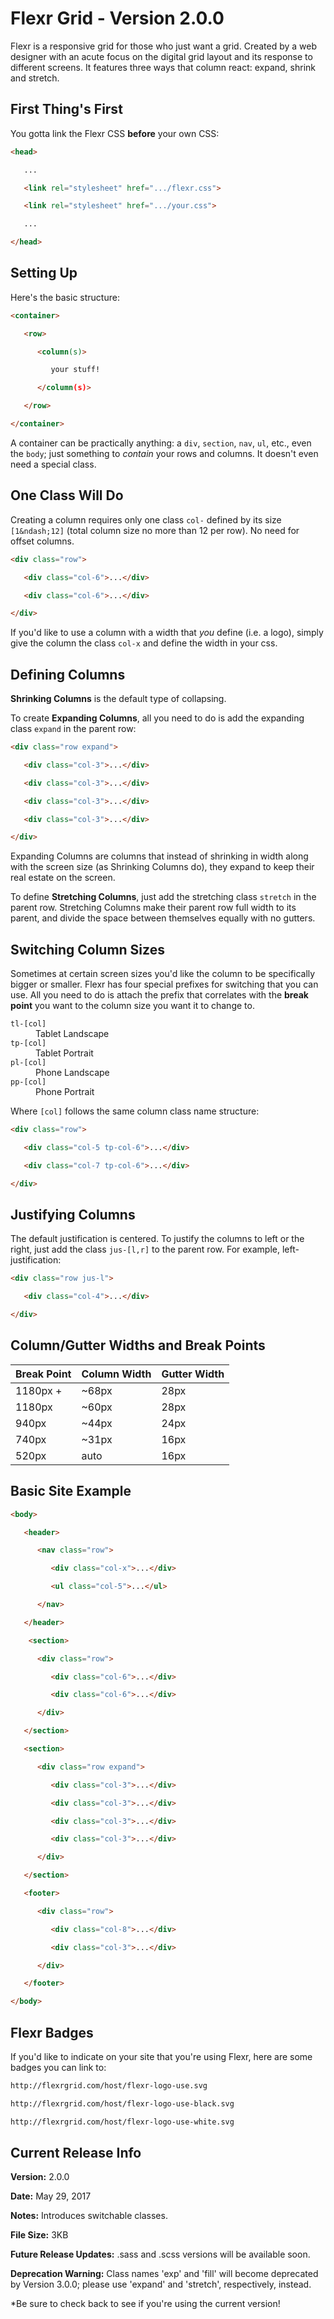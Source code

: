 # Flexr Grid - Version 2.0.0

Flexr is a responsive grid for those who just want a grid. Created by a web designer with an acute focus on the digital grid layout and its response to different screens. It features three ways that column react: expand, shrink and stretch.


## First Thing's First

You gotta link the Flexr CSS **before** your own CSS:

```html
<head>

   ...

   <link rel="stylesheet" href=".../flexr.css">

   <link rel="stylesheet" href=".../your.css">

   ...

</head>
```


## Setting Up

Here's the basic structure:

```html
<container>

   <row>

      <column(s)>

         your stuff!

      </column(s)>

   </row>

</container>
```

A container can be practically anything: a `div`, `section`, `nav`, `ul`, etc., even the `body`; just something to _contain_ your rows and columns. It doesn't even need a special class.


## One Class Will Do

Creating a column requires only one class `col-` defined by its size `[1&ndash;12]` (total column size no more than 12 per row). No need for offset columns.

```html
<div class="row">

   <div class="col-6">...</div>

   <div class="col-6">...</div>

</div>
```

If you'd like to use a column with a width that <i>you</i> define (i.e. a logo), simply give the column the class `col-x` and define the width in your css.


## Defining Columns

**Shrinking Columns** is the default type of collapsing.

To create **Expanding Columns**, all you need to do is add the expanding class `expand` in the parent row:

```html
<div class="row expand">

   <div class="col-3">...</div>

   <div class="col-3">...</div>

   <div class="col-3">...</div>

   <div class="col-3">...</div>

</div>
```

Expanding Columns are columns that instead of shrinking in width along with the screen size (as Shrinking Columns do), they expand to keep their real estate on the screen.

To define **Stretching Columns**, just add the stretching class `stretch` in the parent row. Stretching Columns make their parent row full width to its parent, and divide the space between themselves equally with no gutters.

## Switching Column Sizes

Sometimes at certain screen sizes you'd like the column to be specifically bigger or smaller. Flexr has four special prefixes for switching that you can use. All you need to do is attach the prefix that correlates with the **break point** you want to the column size you want it to change to.

<dl>
   <dt><code>tl-[col]</code></dt>
   <dd>Tablet Landscape</dd>
   <dt><code>tp-[col]</code></dt>
   <dd>Tablet Portrait</dd>
   <dt><code>pl-[col]</code></dt>
   <dd>Phone Landscape</dd>
   <dt><code>pp-[col]</code></dt>
   <dd>Phone Portrait</dd>
</dl>

Where `[col]` follows the same column class name structure:

```html
<div class="row">

   <div class="col-5 tp-col-6">...</div>

   <div class="col-7 tp-col-6">...</div>

</div>
```

## Justifying Columns

The default justification is centered. To justify the columns to left or the right, just add the class `jus-[l,r]` to the parent row. For example, left-justification:

```html
<div class="row jus-l">

   <div class="col-4">...</div>

</div>
```


## Column/Gutter Widths and Break Points

Break Point|Column Width|Gutter Width
---|---|---
1180px +|~68px|28px
1180px|~60px|28px
940px|~44px|24px
740px|~31px|16px
520px|auto|16px


## Basic Site Example

```html
<body>

   <header>

      <nav class="row">

         <div class="col-x">...</div>

         <ul class="col-5">...</ul>

      </nav>

   </header>

    <section>

      <div class="row">

         <div class="col-6">...</div>

         <div class="col-6">...</div>

      </div>

   </section>

   <section>

      <div class="row expand">

         <div class="col-3">...</div>

         <div class="col-3">...</div>

         <div class="col-3">...</div>

         <div class="col-3">...</div>

      </div>

   </section>

   <footer>

      <div class="row">

         <div class="col-8">...</div>

         <div class="col-3">...</div>

      </div>

   </footer>

</body>
```

## Flexr Badges

If you'd like to indicate on your site that you're using Flexr, here are some badges you can link to:

```txt
http://flexrgrid.com/host/flexr-logo-use.svg

http://flexrgrid.com/host/flexr-logo-use-black.svg

http://flexrgrid.com/host/flexr-logo-use-white.svg
```

## Current Release Info

**Version:** 2.0.0

**Date:** May 29, 2017

**Notes:** Introduces switchable classes.

**File Size:** 3KB

**Future Release Updates:** .sass and .scss versions will be available soon.

**Deprecation Warning:** Class names 'exp' and 'fill' will become deprecated by Version 3.0.0; please use 'expand' and 'stretch', respectively, instead.

\*Be sure to check back to see if you're using the current version!
